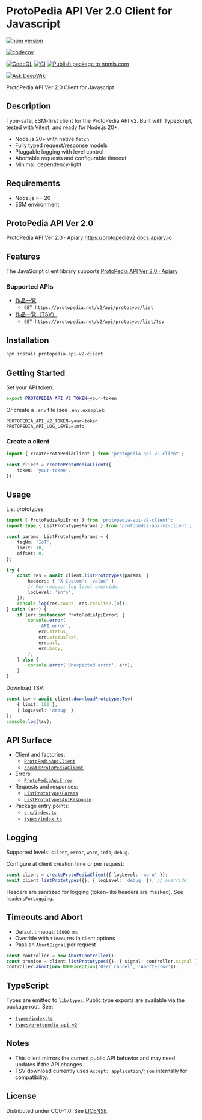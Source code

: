 # ProtoPedia API Ver 2.0 Client for Javascript

[![npm version](https://badge.fury.io/js/protopedia-api-v2-client.svg?icon=si%3Anpm)](https://badge.fury.io/js/protopedia-api-v2-client)

[![codecov](https://codecov.io/gh/F88/protopedia-api-v2-client.js/graph/badge.svg?token=4HDWGCEAHS)](https://codecov.io/gh/F88/protopedia-api-v2-client.js)

[![CodeQL](https://github.com/F88/protopedia-api-v2-client.js/actions/workflows/github-code-scanning/codeql/badge.svg)](https://github.com/F88/protopedia-api-v2-client.js/actions/workflows/github-code-scanning/codeql)
[![CI](https://github.com/F88/protopedia-api-v2-client.js/actions/workflows/ci.yml/badge.svg)](https://github.com/F88/protopedia-api-v2-client.js/actions/workflows/ci.yml)
[![Publish package to npmjs.com](https://github.com/F88/protopedia-api-v2-client.js/actions/workflows/publish-to-npmjs.yml/badge.svg)](https://github.com/F88/protopedia-api-v2-client.js/actions/workflows/publish-to-npmjs.yml)

[![Ask DeepWiki](https://deepwiki.com/badge.svg)](https://deepwiki.com/F88/protopedia-api-v2-client.js)

ProtoPedia API Ver 2.0 Client for Javascript

## Description

Type-safe, ESM-first client for the ProtoPedia API v2. Built with TypeScript, tested with Vitest, and ready for Node.js 20+.

- Node.js 20+ with native `fetch`
- Fully typed request/response models
- Pluggable logging with level control
- Abortable requests and configurable timeout
- Minimal, dependency-light

## Requirements

- Node.js >= 20
- ESM environment

## ProtoPedia API Ver 2.0

ProtoPedia API Ver 2.0 · Apiary
<https://protopediav2.docs.apiary.io>

## Features

The JavaScript client library supports [ProtoPedia API Ver 2\.0 · Apiary](https://protopediav2.docs.apiary.io/)

### Supported APIs

- [作品一覧](https://protopediav2.docs.apiary.io/#reference/0/0)
    - `GET https://protopedia.net/v2/api/prototype/list`
- [作品一覧（TSV）](<https://protopediav2.docs.apiary.io/#reference/0/(tsv)/0>)
    - `GET https://protopedia.net/v2/api/prototype/list/tsv`

## Installation

```sh
npm install protopedia-api-v2-client
```

## Getting Started

Set your API token:

```sh
export PROTOPEDIA_API_V2_TOKEN=your-token
```

Or create a `.env` file (see `.env.example`):

```dotenv
PROTOPEDIA_API_V2_TOKEN=your-token
PROTOPEDIA_API_LOG_LEVEL=info
```

### Create a client

```ts
import { createProtoPediaClient } from 'protopedia-api-v2-client';

const client = createProtoPediaClient({
    token: 'your-token',
});
```

## Usage

List prototypes:

```ts
import { ProtoPediaApiError } from 'protopedia-api-v2-client';
import type { ListPrototypesParams } from 'protopedia-api-v2-client';

const params: ListPrototypesParams = {
    tagNm: 'IoT',
    limit: 10,
    offset: 0,
};

try {
    const res = await client.listPrototypes(params, {
        headers: { 'X-Custom': 'value' },
        // Per-request log level override:
        logLevel: 'info',
    });
    console.log(res.count, res.results?.[0]);
} catch (err) {
    if (err instanceof ProtoPediaApiError) {
        console.error(
            'API error',
            err.status,
            err.statusText,
            err.url,
            err.body,
        );
    } else {
        console.error('Unexpected error', err);
    }
}
```

Download TSV:

```ts
const tsv = await client.downloadPrototypesTsv(
    { limit: 100 },
    { logLevel: 'debug' },
);
console.log(tsv);
```

## API Surface

- Client and factories:
    - [`ProtoPediaApiClient`](src/client.ts)
    - [`createProtoPediaClient`](src/client.ts)
- Errors:
    - [`ProtoPediaApiError`](src/errors.ts)
- Requests and responses:
    - [`ListPrototypesParams`](types/protopedia-api-v2/request.ts)
    - [`ListPrototypesApiResponse`](types/protopedia-api-v2/response.ts)
- Package entry points:
    - [`src/index.ts`](src/index.ts)
    - [`types/index.ts`](types/index.ts)

## Logging

Supported levels: `silent`, `error`, `warn`, `info`, `debug`.

Configure at client creation time or per request:

```ts
const client = createProtoPediaClient({ logLevel: 'warn' });
await client.listPrototypes({}, { logLevel: 'debug' }); // override
```

Headers are sanitized for logging (token-like headers are masked). See [`headersForLogging`](src/logger.ts).

## Timeouts and Abort

- Default timeout: `15000 ms`
- Override with `timeoutMs` in client options
- Pass an `AbortSignal` per request

```ts
const controller = new AbortController();
const promise = client.listPrototypes({}, { signal: controller.signal });
controller.abort(new DOMException('User cancel', 'AbortError'));
```

## TypeScript

Types are emitted to `lib/types`. Public type exports are available via the package root. See:

- [`types/index.ts`](types/index.ts)
- [`types/protopedia-api-v2`](types/protopedia-api-v2)

## Notes

- This client mirrors the current public API behavior and may need updates if the API changes.
- TSV download currently uses `Accept: application/json` internally for compatibility.

## License

Distributed under CC0-1.0. See [LICENSE](LICENSE).
